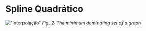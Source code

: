 # Spline Quadrático

!["Interpolação"]([https://github.com/sj-silva/Numerico/blob/main/quadSpline/result.png])
*Fig. 2: The minimum dominating set of a graph*


